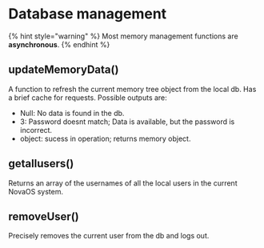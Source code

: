 # Database management

{% hint style="warning" %}
Most memory management functions are **asynchronous**.
{% endhint %}

## updateMemoryData()

A function to refresh the current memory tree object from the local db. Has a brief cache for requests. Possible outputs are:

* Null: No data is found in the db.
* 3: Password doesnt match; Data is available, but the password is incorrect.
* object: sucess in operation; returns memory object.

## getallusers()

Returns an array of the usernames of all the local users in the current NovaOS system.

## removeUser()&#x20;

Precisely removes the current user from the db and logs out.
